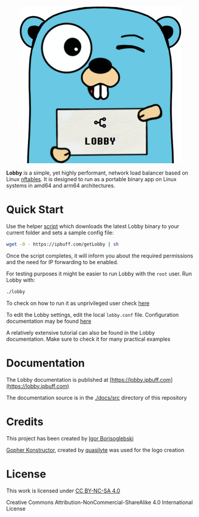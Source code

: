 <p align="center">
      <img alt="Lobby" title="Lobby" src="docs/content/assets/img/lobbyGopherLogo.png">
</p>

**Lobby** is a simple, yet highly performant, network load balancer based on Linux [nftables](https://wiki.nftables.org/wiki-nftables/). It is designed to run as a portable binary app on Linux systems in amd64 and arm64 architectures.

# Quick Start
Use the helper [script](scripts/getLobby.sh) which downloads the latest Lobby binary to your current folder and sets a sample config file:

``` bash
wget -O - https://ipbuff.com/getLobby | sh
```

Once the script completes, it will inform you about the required permissions and the need for IP forwarding to be enabled. 

For testing purposes it might be easier to run Lobby with the `root` user. Run Lobby with:

``` bash
./lobby
```

To check on how to run it as unprivileged user check [here](https://lobby.ipbuff.com/installation/#permissions)

To edit the Lobby settings, edit the local `lobby.conf` file. Configuration documentation may be found [here](https://lobby.ipbuff.com/configuration)

A relatively extensive tutorial can also be found in the Lobby documentation. Make sure to check it for many practical examples

# Documentation
The Lobby documentation is published at [https://lobby.ipbuff.com](https://lobby.ipbuff.com)

The documentation source is in the [./docs/src](https://github.com/ipbuff/lobby/tree/main/docs/src) directory of this repository

# Credits
This project has been created by [Igor Borisoglebski](https://igor.borisoglebski.com)

[Gopher Konstructor](https://quasilyte.dev/gopherkon/), created by [quasilyte](https://github.com/quasilyte/gopherkon) was used for the logo creation

# License
This work is licensed under [CC BY-NC-SA 4.0](http://creativecommons.org/licenses/by-nc-sa/4.0/)

Creative Commons Attribution-NonCommercial-ShareAlike 4.0 International License

